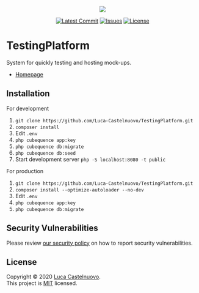 <p align="center"><a href="https://github.com/Luca-Castelnuovo/TestingPlatform"><img src="https://rawcdn.githack.com/Luca-Castelnuovo/TestingPlatform/d0951b9ab506d603b75ca33da72aaa79eb4ba181/public/assets/images/banner.png"></a></p>

<p align="center">
<a href="https://github.com/Luca-Castelnuovo/TestingPlatform/commits/master"><img src="https://img.shields.io/github/last-commit/Luca-Castelnuovo/TestingPlatform" alt="Latest Commit"></a>
<a href="https://github.com/Luca-Castelnuovo/TestingPlatform/issues"><img src="https://img.shields.io/github/issues/Luca-Castelnuovo/TestingPlatform" alt="Issues"></a>
<a href="LICENSE.md"><img src="https://img.shields.io/github/license/Luca-Castelnuovo/TestingPlatform" alt="License"></a>
</p>

# TestingPlatform

System for quickly testing and hosting mock-ups.

-   [Homepage](https://test.lucacastelnuovo.nl)

## Installation

For development

1. `git clone https://github.com/Luca-Castelnuovo/TestingPlatform.git`
2. `composer install`
3. Edit `.env`
4. `php cubequence app:key`
5. `php cubequence db:migrate`
6. `php cubequence db:seed`
7. Start development server `php -S localhost:8080 -t public`

For production

1. `git clone https://github.com/Luca-Castelnuovo/TestingPlatform.git`
2. `composer install --optimize-autoloader --no-dev`
3. Edit `.env`
4. `php cubequence app:key`
5. `php cubequence db:migrate`

## Security Vulnerabilities

Please review [our security policy](security/policy) on how to report security vulnerabilities.

## License

Copyright © 2020 [Luca Castelnuovo](https://github.com/Luca-Castelnuovo). <br />
This project is [MIT](LICENSE.md) licensed.
